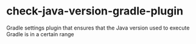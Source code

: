 # check-java-version-gradle-plugin
Gradle settings plugin that ensures that the Java version used to execute Gradle is in a certain range
